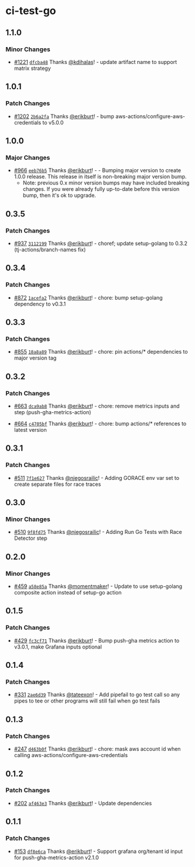 # ci-test-go

## 1.1.0

### Minor Changes

- [#1221](https://github.com/smartcontractkit/.github/pull/1221)
  [`dfcba48`](https://github.com/smartcontractkit/.github/commit/dfcba48f05933158428bce867d790e3d5a9baa6b)
  Thanks [@kdihalas](https://github.com/kdihalas)! - update artifact name to
  support matrix strategy

## 1.0.1

### Patch Changes

- [#1202](https://github.com/smartcontractkit/.github/pull/1202)
  [`2b6a2fa`](https://github.com/smartcontractkit/.github/commit/2b6a2fa519ea0a54ec96ecf90f18f8c69366dcda)
  Thanks [@erikburt](https://github.com/erikburt)! - bump
  aws-actions/configure-aws-credentials to v5.0.0

## 1.0.0

### Major Changes

- [#966](https://github.com/smartcontractkit/.github/pull/966)
  [`eeb76b5`](https://github.com/smartcontractkit/.github/commit/eeb76b5870e3c17856d5a60fd064a053c023b5f5)
  Thanks [@erikburt](https://github.com/erikburt)! - - Bumping major version to
  create 1.0.0 release. This release in itself is non-breaking major version
  bump.
  - Note: previous 0.x minor version bumps may have included breaking changes.
    If you were already fully up-to-date before this version bump, then it's ok
    to upgrade.

## 0.3.5

### Patch Changes

- [#937](https://github.com/smartcontractkit/.github/pull/937)
  [`3112199`](https://github.com/smartcontractkit/.github/commit/31121997aa804f4dda61126eacd4dd99b46b6b4d)
  Thanks [@erikburt](https://github.com/erikburt)! - choref; update setup-golang
  to 0.3.2 (tj-actions/branch-names fix)

## 0.3.4

### Patch Changes

- [#872](https://github.com/smartcontractkit/.github/pull/872)
  [`1acefa2`](https://github.com/smartcontractkit/.github/commit/1acefa2515d25bd29307fe70447e194adbf00caf)
  Thanks [@erikburt](https://github.com/erikburt)! - chore: bump setup-golang
  dependency to v0.3.1

## 0.3.3

### Patch Changes

- [#855](https://github.com/smartcontractkit/.github/pull/855)
  [`18a8a89`](https://github.com/smartcontractkit/.github/commit/18a8a89b23006355003b705d55acaf329c384d94)
  Thanks [@erikburt](https://github.com/erikburt)! - chore: pin actions/\*
  dependencies to major version tag

## 0.3.2

### Patch Changes

- [#663](https://github.com/smartcontractkit/.github/pull/663)
  [`dca9ab8`](https://github.com/smartcontractkit/.github/commit/dca9ab89d734e82738b8aa52bd25d09b205ec6ee)
  Thanks [@erikburt](https://github.com/erikburt)! - chore: remove metrics
  inputs and step (push-gha-metrics-action)

- [#664](https://github.com/smartcontractkit/.github/pull/664)
  [`c4705bf`](https://github.com/smartcontractkit/.github/commit/c4705bfdbf6c8e57c080d82a3c4f013aa96a2dfb)
  Thanks [@erikburt](https://github.com/erikburt)! - chore: bump actions/\*
  references to latest version

## 0.3.1

### Patch Changes

- [#511](https://github.com/smartcontractkit/.github/pull/511)
  [`7f1e627`](https://github.com/smartcontractkit/.github/commit/7f1e6278e80a9e7885157bc53c3e4115973e11f8)
  Thanks [@njegosrailic](https://github.com/njegosrailic)! - Adding GORACE env
  var set to create separate files for race traces

## 0.3.0

### Minor Changes

- [#510](https://github.com/smartcontractkit/.github/pull/510)
  [`9f8fd75`](https://github.com/smartcontractkit/.github/commit/9f8fd754ecd89fe1569bf02e5aa4f188cc1a7008)
  Thanks [@njegosrailic](https://github.com/njegosrailic)! - Adding Run Go Tests
  with Race Detector step

## 0.2.0

### Minor Changes

- [#459](https://github.com/smartcontractkit/.github/pull/459)
  [`a58e85a`](https://github.com/smartcontractkit/.github/commit/a58e85ae381cc9baf0d88fe8d263bf8085ec3d0b)
  Thanks [@momentmaker](https://github.com/momentmaker)! - Update to use
  setup-golang composite action instead of setup-go action

## 0.1.5

### Patch Changes

- [#429](https://github.com/smartcontractkit/.github/pull/429)
  [`fc3cf71`](https://github.com/smartcontractkit/.github/commit/fc3cf71f41e6bcdedf28f9d04058343bb66206d5)
  Thanks [@erikburt](https://github.com/erikburt)! - Bump push-gha metrics
  action to v3.0.1, make Grafana inputs optional

## 0.1.4

### Patch Changes

- [#331](https://github.com/smartcontractkit/.github/pull/331)
  [`2ae6d39`](https://github.com/smartcontractkit/.github/commit/2ae6d3925d362939350477e45821e4c4d9335101)
  Thanks [@tateexon](https://github.com/tateexon)! - Add pipefail to go test
  call so any pipes to tee or other programs will still fail when go test fails

## 0.1.3

### Patch Changes

- [#247](https://github.com/smartcontractkit/.github/pull/247)
  [`d463b0f`](https://github.com/smartcontractkit/.github/commit/d463b0fec6024b2a0eb7502e2fa5917bd1c6c15e)
  Thanks [@erikburt](https://github.com/erikburt)! - chore: mask aws account id
  when calling aws-actions/configure-aws-credentials

## 0.1.2

### Patch Changes

- [#202](https://github.com/smartcontractkit/.github/pull/202)
  [`af463e3`](https://github.com/smartcontractkit/.github/commit/af463e3a584be3b85ae85e7a48f288a2098275cd)
  Thanks [@erikburt](https://github.com/erikburt)! - Update dependencies

## 0.1.1

### Patch Changes

- [#153](https://github.com/smartcontractkit/.github/pull/153)
  [`df8e6ca`](https://github.com/smartcontractkit/.github/commit/df8e6cab6b0aa2f152575d5f7aade5e712a53b86)
  Thanks [@erikburt](https://github.com/erikburt)! - Support grafana org/tenant
  id input for push-gha-metrics-action v2.1.0

